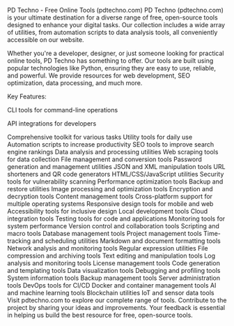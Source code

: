 PD Techno - Free Online Tools (pdtechno.com)
PD Techno (pdtechno.com) is your ultimate destination for a diverse range of free, open-source tools designed to enhance your digital tasks. Our collection includes a wide array of utilities, from automation scripts to data analysis tools, all conveniently accessible on our website.

Whether you're a developer, designer, or just someone looking for practical online tools, PD Techno has something to offer. Our tools are built using popular technologies like Python, ensuring they are easy to use, reliable, and powerful. We provide resources for web development, SEO optimization, data processing, and much more.


Key Features:

CLI tools for command-line operations

API integrations for developers

Comprehensive toolkit for various tasks
Utility tools for daily use
Automation scripts to increase productivity
SEO tools to improve search engine rankings
Data analysis and processing utilities
Web scraping tools for data collection
File management and conversion tools
Password generation and management utilities
JSON and XML manipulation tools
URL shorteners and QR code generators
HTML/CSS/JavaScript utilities
Security tools for vulnerability scanning
Performance optimization tools
Backup and restore utilities
Image processing and optimization tools
Encryption and decryption tools
Content management tools
Cross-platform support for multiple operating systems
Responsive design tools for mobile and web
Accessibility tools for inclusive design
Local development tools
Cloud integration tools
Testing tools for code and applications
Monitoring tools for system performance
Version control and collaboration tools
Scripting and macro tools
Database management tools
Project management tools
Time-tracking and scheduling utilities
Markdown and document formatting tools
Network analysis and monitoring tools
Regular expression utilities
File compression and archiving tools
Text editing and manipulation tools
Log analysis and monitoring tools
License management tools
Code generation and templating tools
Data visualization tools
Debugging and profiling tools
System information tools
Backup management tools
Server administration tools
DevOps tools for CI/CD
Docker and container management tools
AI and machine learning tools
Blockchain utilities
IoT and sensor data tools
Visit pdtechno.com to explore our complete range of tools. Contribute to the project by sharing your ideas and improvements. Your feedback is essential in helping us build the best resource for free, open-source tools.
